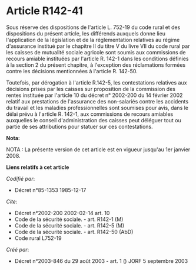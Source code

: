 # Article R142-41

Sous réserve des dispositions de l'article L. 752-19 du code rural et des dispositions du présent article, les différends
auxquels donne lieu l'application de la législation et de la réglementation relatives au régime d'assurance institué par le
chapitre II du titre V du livre VII du code rural par les caisses de mutualité sociale agricole sont soumis aux commissions
de recours amiable instituées par l'article R. 142-1 dans les conditions définies à la section 2 du présent chapitre, à
l'exception des réclamations formées contre les décisions mentionnées à l'article R. 142-50.

Toutefois, par dérogation à l'article R.142-5, les contestations relatives aux décisions prises par les caisses sur
proposition de la commission des rentes instituée par l'article 10 du décret n° 2002-200 du 14 février 2002 relatif aux
prestations de l'assurance des non-salariés contre les accidents du travail et les maladies professionnelles sont soumises
pour avis, dans le délai prévu à l'article R. 142-1, aux commissions de recours amiables auxquelles le conseil
d'administration des caisses peut déléguer tout ou partie de ses attributions pour statuer sur ces contestations.

**Nota:**

NOTA : La présente version de cet article est en vigueur jusqu'au 1er janvier 2008.

**Liens relatifs à cet article**

_Codifié par_:

  - Décret n°85-1353 1985-12-17

_Cite_:

  - Décret n°2002-200 2002-02-14 art. 10
  - Code de la sécurité sociale. - art. R142-1 (M)
  - Code de la sécurité sociale. - art. R142-5 (M)
  - Code de la sécurité sociale. - art. R142-50 (AbD)
  - Code rural L752-19

_Créé par_:

  - Décret n°2003-846 du 29 août 2003 - art. 1 () JORF 5 septembre 2003
